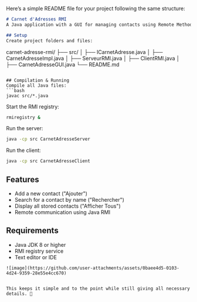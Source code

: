 Here’s a simple README file for your project following the same structure:  

```markdown
# Carnet d'Adresses RMI  
A Java application with a GUI for managing contacts using Remote Method Invocation (RMI). Users can add, search, and display contacts remotely.  

## Setup  
Create project folders and files:  
```
carnet-adresse-rmi/
├── src/
│   ├── ICarnetAdresse.java
│   ├── CarnetAdresseImpl.java
│   ├── ServeurRMI.java
│   ├── ClientRMI.java
│   ├── CarnetAdresseGUI.java
└── README.md
```

## Compilation & Running  
Compile all Java files:  
```bash
javac src/*.java
```
Start the RMI registry:  
```bash
rmiregistry &
```
Run the server:  
```bash
java -cp src CarnetAdresseServer
```
Run the client:  
```bash
java -cp src CarnetAdresseClient
```

## Features  
- Add a new contact ("Ajouter")  
- Search for a contact by name ("Rechercher")  
- Display all stored contacts ("Afficher Tous")  
- Remote communication using Java RMI  

## Requirements  
- Java JDK 8 or higher  
- RMI registry service  
- Text editor or IDE  
```
![image](https://github.com/user-attachments/assets/0baee4d5-0103-4d24-9359-28e55e4cc670)


This keeps it simple and to the point while still giving all necessary details. 🚀
